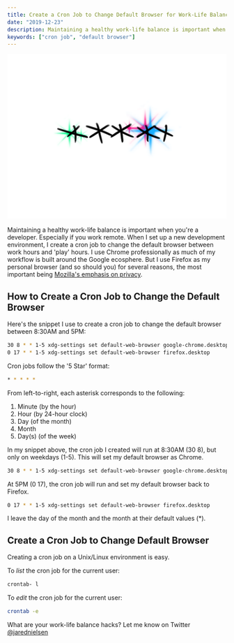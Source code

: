```yaml
---
title: Create a Cron Job to Change Default Browser for Work-Life Balance
date: "2019-12-23"
description: Maintaining a healthy work-life balance is important when you're a developer. Especially if you work remote. When I set up a new development environment, I create a cron job to change the default browser between work and 'play' hours.
keywords: ["cron job", "default browser"]
---
```

![](./jarednielsen-create-cron-job-change-default-browser-work-life-balance.png)

Maintaining a healthy work-life balance is important when you're a developer. Especially if you work remote. When I set up a new development environment, I create a cron job to change the default browser between work hours and 'play' hours. I use Chrome professionally as much of my workflow is built around the Google ecosphere. But I use Firefox as my personal browser (and so should you) for several reasons, the most important being [Mozilla's emphasis on privacy](https://www.mozilla.org/en-US/privacy/principles/). 

## How to Create a Cron Job to Change the Default Browser

Here's the snippet I use to create a cron job to change the default browser between 8:30AM and 5PM:

```sh
30 8 * * 1-5 xdg-settings set default-web-browser google-chrome.desktop
0 17 * * 1-5 xdg-settings set default-web-browser firefox.desktop
```

Cron jobs follow the '5 Star' format: 

```sh
* * * * * 
```

From left-to-right, each asterisk corresponds to the following: 

1. Minute (by the hour)
2. Hour (by 24-hour clock)
3. Day (of the month)
4. Month
5. Day(s) (of the week)

In my snippet above, the cron job I created will run at 8:30AM (30 8), but only on weekdays (1-5). This will set my default browser as Chrome.

```sh
30 8 * * 1-5 xdg-settings set default-web-browser google-chrome.desktop
```

At 5PM (0 17), the cron job will run and set my default browser back to Firefox.

```sh
0 17 * * 1-5 xdg-settings set default-web-browser firefox.desktop
```

I leave the day of the month and the month at their default values (*).

## Create a Cron Job to Change Default Browser

Creating a cron job on a Unix/Linux environment is easy. 

To _list_ the cron job for the current user:

```sh
crontab- l
```

To _edit_ the cron job for the current user:

```sh
crontab -e
```

What are your work-life balance hacks? Let me know on Twitter [@jarednielsen](https://jarednielsen.com)



